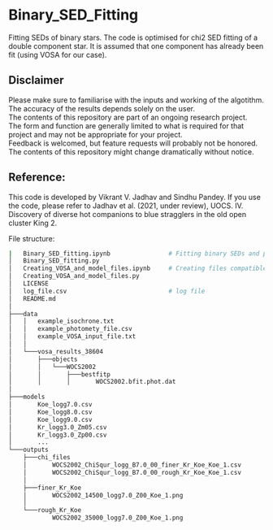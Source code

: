 # Binary_SED_Fitting
Fitting SEDs of binary stars. The code is optimised for chi2 SED fitting of a double component star. It is assumed that one component has already been fit (using VOSA for our case).

## Disclaimer
Please make sure to familiarise with the inputs and working of the algotithm. The accuracy of the results depends solely on the user. <br />
The contents of this repository are part of an ongoing research project. <br />
The form and function are generally limited to what is required for that project and may not be appropriate for your project. <br />
Feedback is welcomed, but feature requests will probably not be honored. <br />
The contents of this repository might change dramatically without notice. <br />

## Reference:
This code is developed by Vikrant V. Jadhav and Sindhu Pandey. 
If you use the code, please refer to Jadhav et al. (2021, under review), UOCS. IV. Discovery of diverse hot companions to blue stragglers in the old open cluster King 2.


File structure:
``` bash
|   Binary_SED_fitting.ipynb                # Fitting binary SEDs and plotting
│   Binary_SED_fitting.py                   
│   Creating_VOSA_and_model_files.ipynb     # Creating files compatible with VOSA 
│   Creating_VOSA_and_model_files.py
│   LICENSE
│   log_file.csv                            # log file
│   README.md
│
├───data
│   │   example_isochrone.txt               
│   │   example_photomety_file.csv          
│   │   example_VOSA_input_file.txt
│   │
│   └───vosa_results_38604
│       ├───objects
│       │   └───WOCS2002
│       │       ├───bestfitp
│       │       │       WOCS2002.bfit.phot.dat
│
├───models
│       Koe_logg7.0.csv
│       Koe_logg8.0.csv
│       Koe_logg9.0.csv
│       Kr_logg3.0_Zm05.csv
│       Kr_logg3.0_Zp00.csv
│       ...
└───outputs
    ├───chi_files
    │       WOCS2002_ChiSqur_logg_B7.0_00_finer_Kr_Koe_Koe_1.csv
    │       WOCS2002_ChiSqur_logg_B7.0_00_rough_Kr_Koe_Koe_1.csv
    │
    ├───finer_Kr_Koe
    │       WOCS2002_14500_logg7.0_Z00_Koe_1.png
    │
    └───rough_Kr_Koe
            WOCS2002_35000_logg7.0_Z00_Koe_1.png
```
